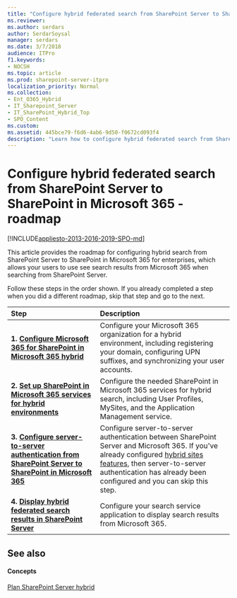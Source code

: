 ```yaml
---
title: "Configure hybrid federated search from SharePoint Server to SharePoint in Microsoft 365 - roadmap"
ms.reviewer: 
ms.author: serdars
author: SerdarSoysal
manager: serdars
ms.date: 3/7/2018
audience: ITPro
f1.keywords:
- NOCSH
ms.topic: article
ms.prod: sharepoint-server-itpro
localization_priority: Normal
ms.collection:
- Ent_O365_Hybrid
- IT_Sharepoint_Server
- IT_SharePoint_Hybrid_Top
- SPO_Content
ms.custom: 
ms.assetid: 445bce79-f6d6-4ab6-9d50-f0672cd093f4
description: "Learn how to configure hybrid federated search from SharePoint Server to SharePoint in Microsoft 365."
---
```


# Configure hybrid federated search from SharePoint Server to SharePoint in Microsoft 365 - roadmap

[!INCLUDE[appliesto-2013-2016-2019-SPO-md](../includes/appliesto-2013-2016-2019-SPO-md.md)] 
  
This article provides the roadmap for configuring hybrid search from SharePoint Server to SharePoint in Microsoft 365 for enterprises, which allows your users to use see search results from Microsoft 365 when searching from SharePoint Server.
  
Follow these steps in the order shown. If you already completed a step when you did a different roadmap, skip that step and go to the next.
  
|**Step**|**Description**|
|:-----|:-----|
|**1. [Configure Microsoft 365 for SharePoint in Microsoft 365 hybrid](configure-office-365-for-sharepoint-hybrid.md)** <br/> |Configure your Microsoft 365 organization for a hybrid environment, including registering your domain, configuring UPN suffixes, and synchronizing your user accounts.  <br/> |
|**2. [Set up SharePoint in Microsoft 365 services for hybrid environments](set-up-sharepoint-services-for-hybrid-environments.md)** <br/> |Configure the needed SharePoint in Microsoft 365 services for hybrid search, including User Profiles, MySites, and the Application Management service.  <br/> |
|**3. [Configure server-to-server authentication from SharePoint Server to SharePoint in Microsoft 365](configure-server-to-server-authentication.md)** <br/> |Configure server-to-server authentication between SharePoint Server and Microsoft 365. If you've already configured [hybrid sites features](configure-hybrid-sites-featuresroadmap.md), then server-to-server authentication has already been configured and you can skip this step.  <br/> |
|**4. [Display hybrid federated search results in SharePoint Server](display-hybrid-federated-search-results-in-sharepoint-server.md)** <br/> |Configure your search service application to display search results from Microsoft 365.  <br/> |
   
## See also

#### Concepts

[Plan SharePoint Server hybrid](plan-sharepoint-server-hybrid.md)

